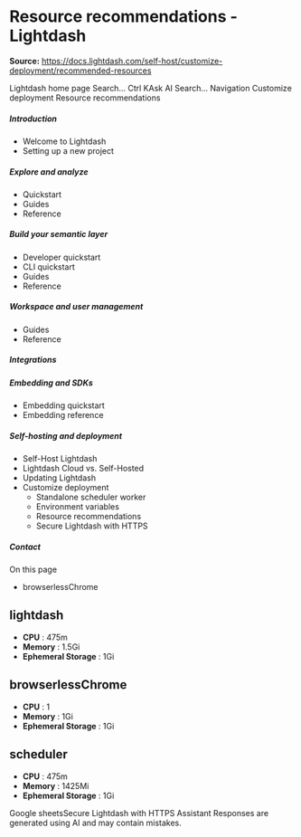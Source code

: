 # Resource recommendations - Lightdash

**Source:** https://docs.lightdash.com/self-host/customize-deployment/recommended-resources

Lightdash home page
Search...
Ctrl KAsk AI
Search...
Navigation
Customize deployment
Resource recommendations
##### Introduction
  * Welcome to Lightdash
  * Setting up a new project


##### Explore and analyze
  * Quickstart
  * Guides
  * Reference


##### Build your semantic layer
  * Developer quickstart
  * CLI quickstart
  * Guides
  * Reference


##### Workspace and user management
  * Guides
  * Reference


##### Integrations


##### Embedding and SDKs
  * Embedding quickstart
  * Embedding reference


##### Self-hosting and deployment
  * Self-Host Lightdash
  * Lightdash Cloud vs. Self-Hosted
  * Updating Lightdash
  * Customize deployment
    * Standalone scheduler worker
    * Environment variables
    * Resource recommendations
    * Secure Lightdash with HTTPS


##### Contact


On this page
  * browserlessChrome


##  lightdash
  * **CPU** : 475m
  * **Memory** : 1.5Gi
  * **Ephemeral Storage** : 1Gi


##  browserlessChrome
  * **CPU** : 1
  * **Memory** : 1Gi
  * **Ephemeral Storage** : 1Gi


##  scheduler
  * **CPU** : 475m
  * **Memory** : 1425Mi
  * **Ephemeral Storage** : 1Gi


Google sheetsSecure Lightdash with HTTPS
Assistant
Responses are generated using AI and may contain mistakes.


